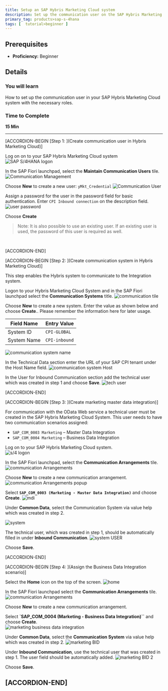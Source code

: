 ```yaml
---
title: Setup an SAP Hybris Marketing Cloud system
description: Set up the communication user on the SAP Hybris Marketing Cloud system.
primary_tag: products>sap-s-4hana
tags: [  tutorial>beginner ]
---
```


## Prerequisites  
 - **Proficiency:** Beginner

## Details
### You will learn  
How to set up the communication user in your SAP Hybris Marketing Cloud system with the necessary roles.

### Time to Complete
**15 Min**

---

[ACCORDION-BEGIN [Step 1: ](Create communication user in Hybris Marketing Cloud)]

Log on on to your SAP Hybris Marketing Cloud system
![SAP S/4HANA logon](1.png)

In the SAP Fiori launchpad, select the **Maintain Communication Users** tile.
![Communication Management](2.png)

Choose **New** to create a new user: `yMkt_Credential`
![Communication User](3.png)

Assign a password for the user in the password field for basic authentication. Enter `CPI Inbound connection` on the description field.
![user password](4.png)  

Choose **Create**
>Note:  It is also possible to use an existing user.  If an existing user is used, the password of this user is required as well.

&nbsp;

[ACCORDION-END]

[ACCORDION-BEGIN [Step 2: ](Create communication system in Hybris Marketing Cloud)]

This step enables the Hybris system to communicate to the Integration system.

Logon to your Hybris Marketing Cloud System and in the SAP Fiori launchpad select the **Communication Systems** title.
![communication tile](5.png)  

Choose **New** to create a new system. Enter the value as shown below and choose **Create**..  Please remember the information here for later usage.  

Field Name             | Entry Value
---------              | -------------
System ID              | `CPI-GLOBAL`
System Name            | `CPI-inbound`

![communication system name](6.png)

In the Technical Data section enter the URL of your SAP CPI tenant under the Host Name field.
![communication system Host](7.png)

In the User for Inbound Communication section add the technical user which was created in step 1 and choose **Save**.
![tech user](8.png)


[ACCORDION-END]


[ACCORDION-BEGIN [Step 3: ](Create marketing master data integration)]  

For communication with the OData Web service a technical user must be created in the SAP Hybris Marketing Cloud System.
This user needs to have two communication scenarios assigned:  

 - `SAP_COM_0003 Marketing` – Master Data Integration   
 - `SAP_COM_0004 Marketing` – Business Data Integration  

Log on to your SAP Hybris Marketing Cloud system.  
![s/4 logon](1.png)

In the SAP Fiori launchpad, select the **Communication Arrangements** tile.  
![communication Arrangements](9.png)  

Choose **New** to create a new communication arrangement.
![communication Arrangements popup](10.png)  

Select **`SAP_COM_0003 (Marketing - Master Data Integration)`** and choose **Create**.
![mdi](11.png)  

Under **Common Data**, select the Communication System via value help which was created in step 2.

![system](12.png)  

The technical user, which was created in step 1, should be automatically filled in under **Inbound Communication**.
![system USER](13.png)

Choose **Save**.

[ACCORDION-END]

[ACCORDION-BEGIN [Step 4: ](Assign the Business Data Integration scenario)]


Select the **Home** icon on the top of the screen.
![home](18.png)

In the SAP Fiori launchpad select the **Communication Arrangements** tile.  
![communication Arrangements](9.png)  

Choose **New** to create a new communication arrangement.

Select **`SAP_COM_0004 (Marketing - Business Data Integration)``** and choose **Create**.  
![marketing business data integration](14.png)

Under **Common Data**, select the **Communication System** via value help which was created in step 2.
![marketing BID](16.png)

Under **Inbound Communication**,  use the technical user that was created in step 1.  The user field should be automatically added.
![marketing BID 2](17.png)  

Choose **Save**.

[ACCORDION-END]
---
